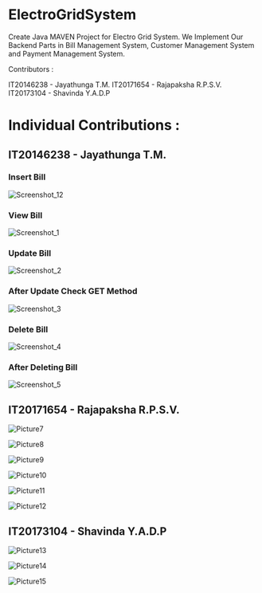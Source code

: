 # ElectroGridSystem

Create Java MAVEN Project for Electro Grid System.
We Implement Our Backend Parts in Bill Management System, Customer Management System and Payment Management System.

Contributors :

IT20146238 - Jayathunga T.M.
IT20171654 - Rajapaksha R.P.S.V.
IT20173104 - Shavinda Y.A.D.P


# Individual Contributions :

## IT20146238 - Jayathunga T.M.

### Insert Bill

![Screenshot_12](https://user-images.githubusercontent.com/79472177/189226889-134b074a-bd6a-4a69-bb1b-a981b626f169.png)

### View Bill

![Screenshot_1](https://user-images.githubusercontent.com/79472177/189226196-aa8babcd-7079-4c9c-9497-89519a497616.png)


### Update Bill

![Screenshot_2](https://user-images.githubusercontent.com/79472177/189226220-2ec09447-a274-4fa9-b836-d610acca6473.png)


### After Update Check GET Method

![Screenshot_3](https://user-images.githubusercontent.com/79472177/189226259-75f58871-0453-4b6a-8164-e20e34a4526d.png)

### Delete Bill 

![Screenshot_4](https://user-images.githubusercontent.com/79472177/189226322-dfabc9ac-a5da-47aa-887e-84c9f1db2724.png)


### After Deleting Bill

![Screenshot_5](https://user-images.githubusercontent.com/79472177/189226352-90565d52-8f3f-4a0b-b97f-efafdc8e9633.png)


## IT20171654 - Rajapaksha R.P.S.V.

![Picture7](https://user-images.githubusercontent.com/79472177/189196130-7f9e2776-3c7d-48bc-b08f-be4f17b666fd.png)

![Picture8](https://user-images.githubusercontent.com/79472177/189196137-11d88f98-9e69-4b3a-ad3a-275c154d60ae.png)

![Picture9](https://user-images.githubusercontent.com/79472177/189196148-82924e3d-ba1f-43d7-adf2-3f21a20878f7.png)

![Picture10](https://user-images.githubusercontent.com/79472177/189196167-a187294b-000c-4013-ac12-96b4c5f55c6f.png)

![Picture11](https://user-images.githubusercontent.com/79472177/189196182-24956d69-f6cc-4cb3-943a-32ccd0169c2e.png)

![Picture12](https://user-images.githubusercontent.com/79472177/189196285-08ef7de9-366c-498a-9473-1fc5e97fbeea.png)



## IT20173104 - Shavinda Y.A.D.P

![Picture13](https://user-images.githubusercontent.com/79472177/189196322-b599572c-2cb0-461d-b03f-949de66210be.png)

![Picture14](https://user-images.githubusercontent.com/79472177/189196330-7fb885f8-b18b-46ca-bb85-e03f3ece97c8.png)

![Picture15](https://user-images.githubusercontent.com/79472177/189196343-8a176cf0-1c41-48b2-a283-bbd027df20c1.png)


